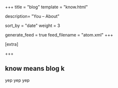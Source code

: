 +++
title = "blog"
template = "know.html"

description= "You – About"

sort_by = "date"
weight = 3

generate_feed = true
feed_filename = "atom.xml"
+++

[extra]

+++

## know means blog k

yep yep yep
